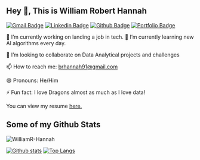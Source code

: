## Hey 👋, This is William Robert Hannah
[![Gmail Badge](https://img.shields.io/badge/-brhannah91@gmail.com-c14438?style=flat&logo=Gmail&logoColor=white&link=mailto:brhannah91@gmail.com)](mailto:brhannah91@gmail.com) 
[![Linkedin Badge](https://img.shields.io/badge/-WilliamR-Hannah-0072b1?style=flat&logo=Linkedin&logoColor=white&link=https://www.linkedin.com/in/William-R-Hannah/)](https://www.linkedin.com/in/William-R-Hannah/)
[![Github Badge](https://img.shields.io/badge/-WilliamR-Hannah-grey?style=flat&logo=github&logoColor=white&link=https://github.com/William-R-Hannah/)](https://www.github.com/William-R-Hannah/) [![Portfolio Badge](https://img.shields.io/badge/portfolio-web-blue?style=flat&link=https://github.com/William-R-Hannah/)](https://github.com/William-R-Hannah/) <p align='left'>🔭 I’m currently working on landing a job in tech.
🌱 I’m currently learning new AI algorithms every day.

👯 I’m looking to collaborate on Data Analytical projects and challenges

📫 How to reach me: brhannah91@gmail.com

😄 Pronouns: He/Him

⚡ Fun fact: I love Dragons almost as much as I love data!</p><p align='left'> You can view my resume <a href='https://docs.google.com/document/d/1MFeBM-UrTA8EBjCBaltAQMLagczZFB6MD-yd3-zfI8c/edit?tab=t.0 ' target=_blank><u>here</u>.</a></p>
## Some of my Github Stats
<p align=left> <img src=https://komarev.com/ghpvc/?username=WilliamR-Hannah alt=WilliamR-Hannah /> </p>

[![Github stats](https://github-readme-stats.vercel.app/api?username=William-R-Hannah&show_icons=true&include_all_commits=true)](https://github.com/WilliamR-Hannah/github-readme-stats)
[![Top Langs](https://github-readme-stats.vercel.app/api/top-langs/?username=William-R-Hannah&layout=compact)](https://github.com/WilliamR-Hannah/github-readme-stats)

